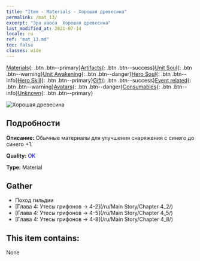 ```yaml
---
title: "Item - Materials - Хорошая древесина"
permalink: /mat_13/
excerpt: "Эра хаоса  Хорошая древесина"
last_modified_at: 2021-07-14
locale: ru
ref: "mat_13.md"
toc: false
classes: wide
---
```

 [Materials](/ItemsRU/){: .btn .btn--primary}[Artifacts](/ItemsRU/Artifacts/){: .btn .btn--success}[Unit Soul](/ItemsRU/UnitSoul/){: .btn .btn--warning}[Unit Awakening](/ItemsRU/UnitAwakening/){: .btn .btn--danger}[Hero Soul](/ItemsRU/HeroSoul/){: .btn .btn--info}[Hero Skill](/ItemsRU/HeroSkill/){: .btn .btn--primary}[Gift](/ItemsRU/Gift/){: .btn .btn--success}[Event related](/ItemsRU/Events/){: .btn .btn--warning}[Avatars](/ItemsRU/Avatars/){: .btn .btn--danger}[Consumables](/ItemsRU/Consumables/){: .btn .btn--info}[Unknown](/ItemsRU/Unknown/){: .btn .btn--primary}

 ![Хорошая древесина](/images/t/i_cailiao_mucai1.png)

## Подробности
 **Описание:** Обычные материалы для улучшения снаряжения c синего до синего +1.

 **Quality:** <span style="color: #0000CD">OK</span>

 **Type:** Material

## Gather

*    Поход гильдии 
*    [Глава 4: Утесы грифонов -> 4-2](/ru/Main Story/Chapter 4_2/) 
*    [Глава 4: Утесы грифонов -> 4-5](/ru/Main Story/Chapter 4_5/) 
*    [Глава 4: Утесы грифонов -> 4-8](/ru/Main Story/Chapter 4_8/) 

## This item contains:

  None

